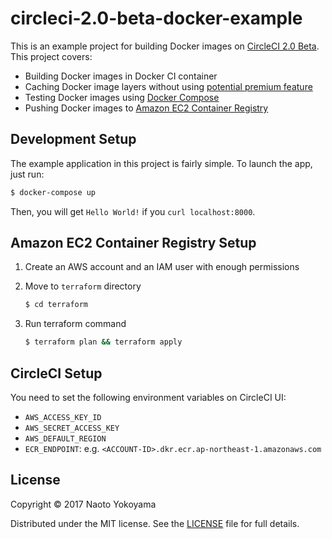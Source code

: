 # circleci-2.0-beta-docker-example

This is an example project for building Docker images on [CircleCI 2.0 Beta](https://circleci.com/beta-access/). This project covers:

- Building Docker images in Docker CI container
- Caching Docker image layers without using [potential premium feature](https://circleci.com/docs/2.0/docker-layer-caching/)
- Testing Docker images using [Docker Compose](https://docs.docker.com/compose/)
- Pushing Docker images to [Amazon EC2 Container Registry](https://aws.amazon.com/jp/ecr/)

## Development Setup

The example application in this project is fairly simple. To launch the app, just run:

```bash
$ docker-compose up
```

Then, you will get `Hello World!` if you `curl localhost:8000`. 

## Amazon EC2 Container Registry Setup

1. Create an AWS account and an IAM user with enough permissions

2. Move to `terraform` directory

    ```bash
    $ cd terraform
    ```

3. Run terraform command

    ```bash
    $ terraform plan && terraform apply
    ```

## CircleCI Setup

You need to set the following environment variables on CircleCI UI:

- `AWS_ACCESS_KEY_ID`
- `AWS_SECRET_ACCESS_KEY`
- `AWS_DEFAULT_REGION`
- `ECR_ENDPOINT`: e.g. `<ACCOUNT-ID>.dkr.ecr.ap-northeast-1.amazonaws.com`

## License

Copyright © 2017 Naoto Yokoyama

Distributed under the MIT license. See the [LICENSE](./LICENSE) file for full details.
